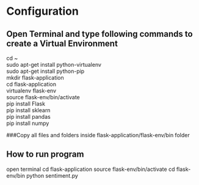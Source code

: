 # Configuration
## Open Terminal and type following commands to create a Virtual Environment 
cd ~  
sudo apt-get install python-virtualenv  
sudo apt-get install python-pip  
mkdir flask-application  
cd flask-application  
virtualenv flask-env  
source flask-env/bin/activate  
pip install Flask  
pip install sklearn  
pip install pandas  
pip install numpy  

###Copy all files and folders inside flask-application/flask-env/bin folder

## How to run program
open terminal
cd flask-application
source flask-env/bin/activate
cd flask-env/bin
python sentiment.py
